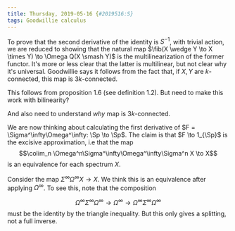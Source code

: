 ```yaml
---
title: Thursday, 2019-05-16 {#2019516:S}
tags: Goodwillie calculus
---
```

To prove that the second
derivative of the identity is $S^{-1}$, with trivial action, we are
reduced to showing that the natural map
$\fib(X \wedge Y \to X \times Y) \to \Omega Q(X \smash Y)$ is the
multilinearization of the former functor. It's more or less clear that
the latter is multilinear, but not clear why it's universal. Goodwillie
says it follows from the fact that, if $X,Y$ are $k$-connected, this map
is $3k$-connected.

This follows from proposition 1.6 (see definition 1.2). But need to make
this work with bilinearity?

And also need to understand *why* map is $3k$-connected.

We are now thinking about calculating the first derivative of
$F = \Sigma^\infty\Omega^\infty: \Sp \to \Sp$. The claim is that
$F \to 1_{\Sp}$ is the excisive approximation, i.e that the map
$$\colim_n \Omega^n\Sigma^\infty\Omega^\infty\Sigma^n X \to X$$ is an
equivalence for each spectrum $X$.

Consider the map $\Sigma^\infty\Omega^\infty X \to X$. We think this is
an equivalence after applying $\Omega^\infty$. To see this, note that
the composition

$$\Omega^\infty\Sigma^\infty\Omega^\infty \to \Omega^\infty \to \Omega^\infty\Sigma^\infty\Omega^\infty$$
must be the identity by the triangle inequality. But this only gives a
splitting, not a full inverse.
